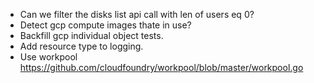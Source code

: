 - Can we filter the disks list api call with len of users eq 0?
- Detect gcp compute images thate in use?
- Backfill gcp individual object tests.
- Add resource type to logging.
- Use workpool https://github.com/cloudfoundry/workpool/blob/master/workpool.go
